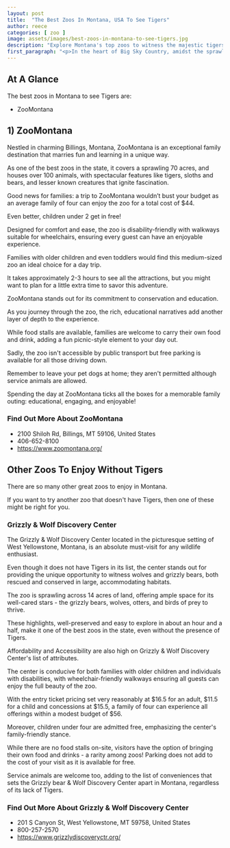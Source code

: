 ```yaml
---
layout: post
title:  "The Best Zoos In Montana, USA To See Tigers"
author: reece
categories: [ zoo ]
image: assets/images/best-zoos-in-montana-to-see-tigers.jpg
description: "Explore Montana's top zoos to witness the majestic tigers in their natural-like habitats. Our comprehensive guide will help you find the best zoos in The Treasure State for tiger sightings. Perfect for family outings and wildlife enthusiasts."
first_paragraph: "<p>In the heart of Big Sky Country, amidst the sprawling prairies and picturesque snow-capped peaks, an adventurous and wildlife-loving soul can find a fascinating world of exotic animals, particularly the majestic and awe-inspiring tigers.</p><p>While Montana might be well known for its spectacular outdoor adventures, it also provides an incredible destination for those eager to have an up-close encounter with these exotic big cats.</p><p>This article will take you on a virtual tour around the best zoos across the Treasure State to discover the unmissable spots for viewing tigers.</p><p>From the shy Amur and the regal Bengal, we’ve narrowed it down to the places that boast these alluring creatures in the most breathtaking, immersive environments possible in Montana.</p><p>Now pull your adventurer hat down tight - we are about to embark on a Tiger Trail through Montana's most attractive zoos.</p>"
---
```


<div class="overview" markdown="1"> 

## At A Glance 

The best zoos in Montana to see Tigers are: 

- ZooMontana



</div>


## 1) ZooMontana

Nestled in charming Billings, Montana, ZooMontana is an exceptional family destination that marries fun and learning in a unique way. 

As one of the best zoos in the state, it covers a sprawling 70 acres, and houses over 100 animals, with spectacular features like tigers, sloths and bears, and lesser known creatures that ignite fascination. 

Good news for families: a trip to ZooMontana wouldn’t bust your budget as an average family of four can enjoy the zoo for a total cost of $44. 

Even better, children under 2 get in free!

Designed for comfort and ease, the zoo is disability-friendly with walkways suitable for wheelchairs, ensuring every guest can have an enjoyable experience. 

Families with older children and even toddlers would find this medium-sized zoo an ideal choice for a day trip. 

It takes approximately 2-3 hours to see all the attractions, but you might want to plan for a little extra time to savor this adventure.

ZooMontana stands out for its commitment to conservation and education. 

As you journey through the zoo, the rich, educational narratives add another layer of depth to the experience. 

While food stalls are available, families are welcome to carry their own food and drink, adding a fun picnic-style element to your day out. 



Sadly, the zoo isn't accessible by public transport but free parking is available for all those driving down. 

Remember to leave your pet dogs at home; they aren't permitted although service animals are allowed. 

Spending the day at ZooMontana ticks all the boxes for a memorable family outing: educational, engaging, and enjoyable!

<div class="find-out-more" markdown="1">

### Find Out More About ZooMontana

- 2100 Shiloh Rd, Billings, MT 59106, United States
- 406-652-8100
- https://www.zoomontana.org/


</div>





## Other Zoos To Enjoy Without Tigers

There are so many other great zoos to enjoy in Montana. 

If you want to try another zoo that doesn't have Tigers, then one of these might be right for you.

### Grizzly & Wolf Discovery Center

The Grizzly & Wolf Discovery Center located in the picturesque setting of West Yellowstone, Montana, is an absolute must-visit for any wildlife enthusiast. 

Even though it does not have Tigers in its list, the center stands out for providing the unique opportunity to witness wolves and grizzly bears, both rescued and conserved in large, accommodating habitats. 

The zoo is sprawling across 14 acres of land, offering ample space for its well-cared stars - the grizzly bears, wolves, otters, and birds of prey to thrive. 

These highlights, well-preserved and easy to explore in about an hour and a half, make it one of the best zoos in the state, even without the presence of Tigers.

Affordability and Accessibility are also high on Grizzly & Wolf Discovery Center's list of attributes. 

The center is conducive for both families with older children and individuals with disabilities, with wheelchair-friendly walkways ensuring all guests can enjoy the full beauty of the zoo. 

With the entry ticket pricing set very reasonably at $16.5 for an adult, $11.5 for a child and concessions at $15.5, a family of four can experience all offerings within a modest budget of $56. 

Moreover, children under four are admitted free, emphasizing the center's family-friendly stance. 

While there are no food stalls on-site, visitors have the option of bringing their own food and drinks - a rarity among zoos! Parking does not add to the cost of your visit as it is available for free. 

Service animals are welcome too, adding to the list of conveniences that sets the Grizzly bear & Wolf Discovery Center apart in Montana, regardless of its lack of Tigers.

<div class="find-out-more" markdown="1">

### Find Out More About Grizzly & Wolf Discovery Center

- 201 S Canyon St, West Yellowstone, MT 59758, United States
- 800-257-2570
- https://www.grizzlydiscoveryctr.org/


</div>



